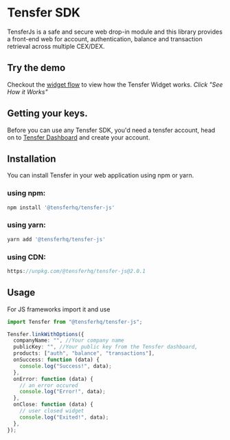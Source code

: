 # Tensfer SDK

TensferJs is a safe and secure web drop-in module and this library provides a front-end web for account, authentication, balance and transaction retrieval across multiple CEX/DEX.

## Try the demo

Checkout the [widget flow](https://tensfer.co) to view how the Tensfer Widget works. _Click "See How it Works"_

## Getting your keys.

Before you can use any Tensfer SDK, you'd need a tensfer account, head on to [Tensfer Dashboard](https://app.tensfer.co) and create your account.

## Installation

You can install Tensfer in your web application using npm or yarn.

### using npm:

```js
npm install '@tensferhq/tensfer-js'
```

### using yarn:

```js
yarn add '@tensferhq/tensfer-js'
```

### using CDN:

```js
https://unpkg.com/@tensferhq/tensfer-js@2.0.1
```

## Usage

For JS frameworks import it and use

```ts
import Tensfer from "@tensferhq/tensfer-js";

Tensfer.linkWithOptions({
  companyName: "", //Your company name
  publicKey: "", //Your public key from the Tensfer dashboard,
  products: ["auth", "balance", "transactions"],
  onSuccess: function (data) {
    console.log("Success!", data);
  },
  onError: function (data) {
    // an error occured
    console.log("Error!", data);
  },
  onClose: function (data) {
    // user closed widget
    console.log("Exited!", data);
  },
});
```
